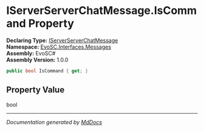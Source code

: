 ﻿<!--  
  <auto-generated>   
    The contents of this file were generated by a tool.  
    Changes to this file may be list if the file is regenerated  
  </auto-generated>   
-->

# IServerServerChatMessage.IsCommand Property

**Declaring Type:** [IServerServerChatMessage](../index.md)  
**Namespace:** [EvoSC.Interfaces.Messages](../../index.md)  
**Assembly:** EvoSC\#  
**Assembly Version:** 1.0.0

```csharp
public bool IsCommand { get; }
```

## Property Value

bool

___

*Documentation generated by [MdDocs](https://github.com/ap0llo/mddocs)*
